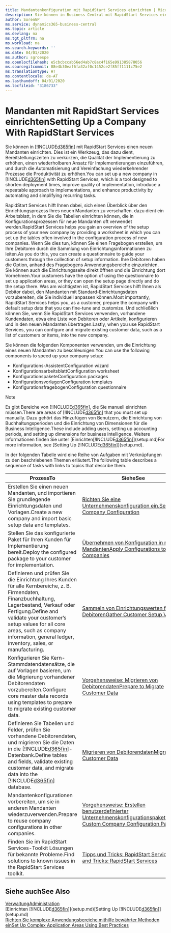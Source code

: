 ```yaml
---
title: Mandantenkonfiguration mit RapidStart Services einrichten | Microsoft Docs
description: Sie können in Business Central mit RapidStart Services einen neuen Mandanten einrichten, einem Werkzeug, das dazu dient, Bereitstellungszeiten zu verkürzen, die Qualität der Implementierung zu erhöhen, einen wiederholbaren Ansatz für Implementierungen einzuführen und durch die Automatisierung und Vereinfachung wiederkehrender Prozesse die Produktivität zu erhöhen.
author: SorenGP
ms.service: dynamics365-business-central
ms.topic: article
ms.devlang: na
ms.tgt_pltfrm: na
ms.workload: na
ms.search.keywords: ''
ms.date: 04/01/2020
ms.author: sgroespe
ms.openlocfilehash: e5cbcbccab56ed4ab7c8ac4f165e991385878056
ms.sourcegitcommit: 88e4b30eaf6fa32af0c1452ce2f85ff1111c75e2
ms.translationtype: HT
ms.contentlocale: de-AT
ms.lasthandoff: 04/01/2020
ms.locfileid: "3186733"
---
```

# <a name="setting-up-a-company-with-rapidstart-services"></a><span data-ttu-id="abdc7-103">Mandanten mit RapidStart Services einrichten</span><span class="sxs-lookup"><span data-stu-id="abdc7-103">Setting Up a Company With RapidStart Services</span></span>
<span data-ttu-id="abdc7-104">Sie können in [!INCLUDE[d365fin](includes/d365fin_md.md)] mit RapidStart Services einen neuen Mandanten einrichten. Dies ist ein Werkzeug, das dazu dient, Bereitstellungszeiten zu verkürzen, die Qualität der Implementierung zu erhöhen, einen wiederholbaren Ansatz für Implementierungen einzuführen, und durch die Automatisierung und Vereinfachung wiederkehrender Prozesse die Produktivität zu erhöhen.</span><span class="sxs-lookup"><span data-stu-id="abdc7-104">You can set up a new company in [!INCLUDE[d365fin](includes/d365fin_md.md)] with RapidStart Services, which is a tool designed to shorten deployment times, improve quality of implementation, introduce a repeatable approach to implementations, and enhance productivity by automating and simplifying recurring tasks.</span></span>  

<span data-ttu-id="abdc7-105">RapidStart Services hilft Ihnen dabei, sich einen Überblick über den Einrichtungsprozess Ihres neuen Mandanten zu verschaffen. dazu dient ein Arbeitsblatt, in dem Sie die Tabellen einrichten können, die in Konfigurationsprozessen für neue Mandanten oft verwendet werden.</span><span class="sxs-lookup"><span data-stu-id="abdc7-105">RapidStart Services helps you gain an overview of the setup process of your new company by providing a worksheet in which you can set up the tables often involved in the configuration process of new companies.</span></span> <span data-ttu-id="abdc7-106">Wenn Sie dies tun, können Sie einen Fragebogen erstellen, um Ihre Debitoren durch die Sammlung von Einrichtungsinformationen zu leiten.</span><span class="sxs-lookup"><span data-stu-id="abdc7-106">As you do this, you can create a questionnaire to guide your customers through the collection of setup information.</span></span> <span data-ttu-id="abdc7-107">Ihre Debitoren haben die Option, anhand des Fragebogens Anwendungsbereiche einzurichten. Sie können auch die Einrichtungsseite direkt öffnen und die Einrichtung dort Vornehmen.</span><span class="sxs-lookup"><span data-stu-id="abdc7-107">Your customers have the option of using the questionnaire to set up application areas, or they can open the setup page directly and do the setup there.</span></span> <span data-ttu-id="abdc7-108">Was am wichtigsten ist, RapidStart Services hilft Ihnen als Debitor dabei, den Mandanten mit Standard-Einrichtungsdaten vorzubereiten, die Sie individuell anpassen können.</span><span class="sxs-lookup"><span data-stu-id="abdc7-108">Most importantly, RapidStart Services helps you, as a customer, prepare the company with default setup data that you can fine-tune and customize.</span></span> <span data-ttu-id="abdc7-109">Und schließlich können Sie, wenn Sie RapidStart Services verwenden, vorhandene Kundendaten, etwa eine Liste von Debitoren oder Artikeln, konfigurieren und in den neuen Mandanten übertragen.</span><span class="sxs-lookup"><span data-stu-id="abdc7-109">Lastly, when you use RapidStart Services, you can configure and migrate existing customer data, such as a list of customers or items, into the new company.</span></span>

<span data-ttu-id="abdc7-110">Sie können die folgenden Komponenten verwenden, um die Einrichtung eines neuen Mandanten zu beschleunigen:</span><span class="sxs-lookup"><span data-stu-id="abdc7-110">You can use the following components to speed up your company setup:</span></span>  

-   <span data-ttu-id="abdc7-111">Konfigurations-Assistent</span><span class="sxs-lookup"><span data-stu-id="abdc7-111">Configuration wizard</span></span>  
-   <span data-ttu-id="abdc7-112">Konfigurationsarbeitsblatt</span><span class="sxs-lookup"><span data-stu-id="abdc7-112">Configuration worksheet</span></span>  
-   <span data-ttu-id="abdc7-113">Konfigurationspakete</span><span class="sxs-lookup"><span data-stu-id="abdc7-113">Configuration packages</span></span>  
-   <span data-ttu-id="abdc7-114">Konfigurationsvorlagen</span><span class="sxs-lookup"><span data-stu-id="abdc7-114">Configuration templates</span></span>  
-   <span data-ttu-id="abdc7-115">Konfigurationsfragebogen</span><span class="sxs-lookup"><span data-stu-id="abdc7-115">Configuration questionnaire</span></span>  

> [!Note]  
>  <span data-ttu-id="abdc7-116">Es gibt Bereiche von [!INCLUDE[d365fin](includes/d365fin_md.md)], die Sie manuell einrichten müssen.</span><span class="sxs-lookup"><span data-stu-id="abdc7-116">There are areas of [!INCLUDE[d365fin](includes/d365fin_md.md)] that you must set up manually.</span></span> <span data-ttu-id="abdc7-117">Dazu gehört das Hinzufügen von Benutzern, die Einrichtung von Buchhaltungsperioden und die Einrichtung von Dimensionen für die Business Intelligence.</span><span class="sxs-lookup"><span data-stu-id="abdc7-117">These include adding users, setting up accounting periods, and setting up dimensions for business intelligence.</span></span> <span data-ttu-id="abdc7-118">Weitere Informationen finden Sie unter [Einrichten[!INCLUDE[d365fin](includes/d365fin_md.md)]](setup.md)</span><span class="sxs-lookup"><span data-stu-id="abdc7-118">For more information, see [Setting Up [!INCLUDE[d365fin](includes/d365fin_md.md)]](setup.md).</span></span>

 <span data-ttu-id="abdc7-119">In der folgenden Tabelle wird eine Reihe von Aufgaben mit Verknüpfungen zu den beschriebenen Themen erläutert.</span><span class="sxs-lookup"><span data-stu-id="abdc7-119">The following table describes a sequence of tasks with links to topics that describe them.</span></span>

|<span data-ttu-id="abdc7-120">**Prozess**</span><span class="sxs-lookup"><span data-stu-id="abdc7-120">**To**</span></span>|<span data-ttu-id="abdc7-121">**Siehe**</span><span class="sxs-lookup"><span data-stu-id="abdc7-121">**See**</span></span>|  
|------------|-------------|  
|<span data-ttu-id="abdc7-122">Erstellen Sie einen neuen Mandanten, und importieren Sie grundlegende Einrichtungsdaten und Vorlagen.</span><span class="sxs-lookup"><span data-stu-id="abdc7-122">Create a new company and import basic setup data and templates.</span></span>|[<span data-ttu-id="abdc7-123">Richten Sie eine Unternehmenskonfiguration ein.</span><span class="sxs-lookup"><span data-stu-id="abdc7-123">Set Up Company Configuration</span></span>](admin-set-up-company-configuration.md)|  
|<span data-ttu-id="abdc7-124">Stellen Sie das konfigurierte Paket für Ihren Kunden für Implementierung bereit.</span><span class="sxs-lookup"><span data-stu-id="abdc7-124">Deploy the configured package to your customer for implementation.</span></span>|[<span data-ttu-id="abdc7-125">Übernehmen von Konfiguration in neue Mandanten</span><span class="sxs-lookup"><span data-stu-id="abdc7-125">Apply Configurations to New Companies</span></span>](admin-apply-configuration-to-new-companies.md)|
|<span data-ttu-id="abdc7-126">Definieren und prüfen Sie die Einrichtung Ihres Kunden für alle Kernbereiche, z. B. Firmendaten, Finanzbuchhaltung, Lagerbestand, Verkauf oder Fertigung.</span><span class="sxs-lookup"><span data-stu-id="abdc7-126">Define and validate your customer’s setup values for all core areas, such as company information, general ledger, inventory, sales, or manufacturing.</span></span>|[<span data-ttu-id="abdc7-127">Sammeln von Einrichtungswerten für Debitoren</span><span class="sxs-lookup"><span data-stu-id="abdc7-127">Gather Customer Setup Values</span></span>](admin-gather-customer-setup-values.md)|  
|<span data-ttu-id="abdc7-128">Konfigurieren Sie Kern-Stammdatendatensätze, die auf Vorlagen basieren, um die Migrierung vorhandener Debitorendaten vorzubereiten.</span><span class="sxs-lookup"><span data-stu-id="abdc7-128">Configure core master data records using templates to prepare to migrate existing customer data.</span></span>|[<span data-ttu-id="abdc7-129">Vorgehensweise: Migrieren von Debitorendaten</span><span class="sxs-lookup"><span data-stu-id="abdc7-129">Prepare to Migrate Customer Data</span></span>](admin-use-templates-to-prepare-customer-data-for-migration.md)|  
|<span data-ttu-id="abdc7-130">Definieren Sie Tabellen und Felder, prüfen Sie vorhandene Debitorendaten, und migrieren Sie die Daten in die [!INCLUDE[d365fin](includes/d365fin_md.md)]-Datenbank.</span><span class="sxs-lookup"><span data-stu-id="abdc7-130">Define tables and fields, validate existing customer data, and migrate data into the [!INCLUDE[d365fin](includes/d365fin_md.md)] database.</span></span>|[<span data-ttu-id="abdc7-131">Migrieren von Debitorendaten</span><span class="sxs-lookup"><span data-stu-id="abdc7-131">Migrate Customer Data</span></span>](admin-migrate-customer-data.md)|
|<span data-ttu-id="abdc7-132">Mandantenkonfigurationen vorbereiten, um sie in anderen Mandanten wiederzuverwenden.</span><span class="sxs-lookup"><span data-stu-id="abdc7-132">Prepare to reuse company configurations in other companies.</span></span>|[<span data-ttu-id="abdc7-133">Vorgehensweise: Erstellen benutzerdefinierter Unternehmenskonfigurationspakete</span><span class="sxs-lookup"><span data-stu-id="abdc7-133">Create Custom Company Configuration Packages</span></span>](admin-how-to-create-custom-company-configuration-packages.md)|
|<span data-ttu-id="abdc7-134">Finden Sie im RapidStart Services-Toolkit Lösungen für bekannte Probleme.</span><span class="sxs-lookup"><span data-stu-id="abdc7-134">Find solutions to known issues in the RapidStart Services toolkit.</span></span>|[<span data-ttu-id="abdc7-135">Tipps und Tricks: RapidStart Services</span><span class="sxs-lookup"><span data-stu-id="abdc7-135">Tips and Tricks: RapidStart Services</span></span>](admin-tips-and-tricks-rapidstart-services.md)|  

## <a name="see-also"></a><span data-ttu-id="abdc7-136">Siehe auch</span><span class="sxs-lookup"><span data-stu-id="abdc7-136">See Also</span></span>  
[<span data-ttu-id="abdc7-137">Verwaltung</span><span class="sxs-lookup"><span data-stu-id="abdc7-137">Administration</span></span>](admin-setup-and-administration.md)  
<span data-ttu-id="abdc7-138">[Einrichten [!INCLUDE[d365fin](includes/d365fin_md.md)]](setup.md)</span><span class="sxs-lookup"><span data-stu-id="abdc7-138">[Setting Up [!INCLUDE[d365fin](includes/d365fin_md.md)]](setup.md)</span></span>  
[<span data-ttu-id="abdc7-139">Richten Sie komplexe Anwendungsbereiche mithilfe bewährter Methoden ein</span><span class="sxs-lookup"><span data-stu-id="abdc7-139">Set Up Complex Application Areas Using Best Practices</span></span>](set-up-complex-application-areas-using-best-practices.md)   
